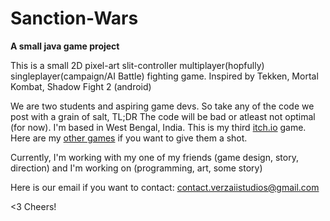 # Sanction-Wars
**A small java game project**

This is a small 2D pixel-art slit-controller multiplayer(hopfully) singleplayer(campaign/AI Battle) fighting game.
Inspired by Tekken, Mortal Kombat, Shadow Fight 2 (android)

We are two students and aspiring game devs. So take any of the code we post with a grain of salt, TL;DR The code will be bad or atleast not optimal (for now).
I'm based in West Bengal, India. This is my third [itch.io](https://itch.io) game. Here are my [other games](https://verzaii-studios.itch.io/) if you want to give them a shot.

Currently, I'm working with my one of my friends (game design, story, direction) and I'm working on (programming, art, some story)

Here is our email if you want to contact: [contact.verzaiistudios@gmail.com](contact.verzaiistudios@gmail.com)

<3 Cheers!
